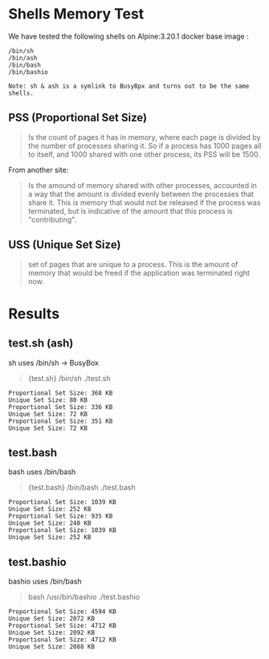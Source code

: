 # Shells Memory Test

We have tested the following shells on Alpine:3.20.1 docker base image :
```
/bin/sh
/bin/ash
/bin/bash
/bin/bashio

Note: sh & ash is a symlink to BusyBpx and turns out to be the same shells.
```

## PSS (Proportional Set Size)
> Is the count of pages it has in memory, where each page is divided by the number of processes sharing it. So if a process has 1000 pages all to itself, and 1000 shared with one other process, its PSS will be 1500.

From another site:
> Is the amound of memory shared with other processes, accounted in a way that the amount is divided evenly between the processes that share it. This is memory that would not be released if the process was terminated, but is indicative of the amount that this process is "contributing".

## USS (Unique Set Size)
> set of pages that are unique to a process. This is the amount of memory that would be freed if the application was terminated right now.


# Results

## test.sh (ash)
sh uses /bin/sh -> BusyBox
> {test.sh} /bin/sh ./test.sh

```
Proportional Set Size: 368 KB
Unique Set Size: 80 KB
Proportional Set Size: 336 KB
Unique Set Size: 72 KB
Proportional Set Size: 351 KB
Unique Set Size: 72 KB
```

## test.bash
bash uses /bin/bash
> {test.bash} /bin/bash ./test.bash

```
Proportional Set Size: 1039 KB
Unique Set Size: 252 KB
Proportional Set Size: 935 KB
Unique Set Size: 248 KB
Proportional Set Size: 1039 KB
Unique Set Size: 252 KB
```

## test.bashio
bashio uses /bin/bash
> bash /usr/bin/bashio ./test.bashio

```
Proportional Set Size: 4594 KB
Unique Set Size: 2072 KB
Proportional Set Size: 4712 KB
Unique Set Size: 2092 KB
Proportional Set Size: 4712 KB
Unique Set Size: 2088 KB
```
